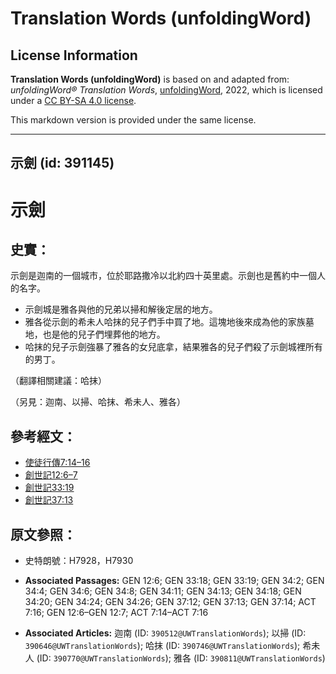 # Translation Words (unfoldingWord)

## License Information

**Translation Words (unfoldingWord)** is based on and adapted from: _unfoldingWord® Translation Words_, [unfoldingWord](https://unfoldingword.org/utw), 2022, which is licensed under a [CC BY-SA 4.0 license](https://creativecommons.org/licenses/by-sa/4.0/legalcode.en).

This markdown version is provided under the same license.



--------------------------------

## 示劍 (id: 391145)

示劍
==

史實：
---

示劍是迦南的一個城市，位於耶路撒冷以北約四十英里處。示劍也是舊約中一個人的名字。

* 示劍城是雅各與他的兄弟以掃和解後定居的地方。
* 雅各從示劍的希未人哈抹的兒子們手中買了地。這塊地後來成為他的家族墓地，也是他的兒子們埋葬他的地方。
* 哈抹的兒子示劍強暴了雅各的女兒底拿，結果雅各的兒子們殺了示劍城裡所有的男丁。

（翻譯相關建議：哈抹）

（另見：迦南、以掃、哈抹、希未人、雅各）

參考經文：
-----

* [使徒行傳7:14–16](https://ref.ly/Acts7:14-Acts7:16)
* [創世記12:6–7](https://ref.ly/Gen12:6-Gen12:7)
* [創世記33:19](https://ref.ly/Gen33:19)
* [創世記37:13](https://ref.ly/Gen37:13)

原文參照：
-----

* 史特朗號：H7928，H7930

* **Associated Passages:** GEN 12:6; GEN 33:18; GEN 33:19; GEN 34:2; GEN 34:4; GEN 34:6; GEN 34:8; GEN 34:11; GEN 34:13; GEN 34:18; GEN 34:20; GEN 34:24; GEN 34:26; GEN 37:12; GEN 37:13; GEN 37:14; ACT 7:16; GEN 12:6–GEN 12:7; ACT 7:14–ACT 7:16
* **Associated Articles:** 迦南 (ID: `390512@UWTranslationWords`); 以掃 (ID: `390646@UWTranslationWords`); 哈抹 (ID: `390746@UWTranslationWords`); 希未人 (ID: `390770@UWTranslationWords`); 雅各 (ID: `390811@UWTranslationWords`)

